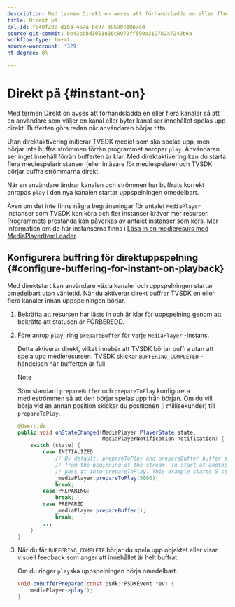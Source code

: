 ```yaml
---
description: Med termen Direkt on avses att förhandsladda en eller flera kanaler så att en användare som väljer en kanal eller byter kanal ser innehållet spelas upp direkt. Bufferten görs redan när användaren börjar titta.
title: Direkt på
exl-id: f640f208-d1b3-467a-be97-38690e10b7ed
source-git-commit: be43bbbd1051886c8979ff590a3197b2a7249b6a
workflow-type: tm+mt
source-wordcount: '329'
ht-degree: 0%

---
```


# Direkt på {#instant-on}

Med termen Direkt on avses att förhandsladda en eller flera kanaler så att en användare som väljer en kanal eller byter kanal ser innehållet spelas upp direkt. Bufferten görs redan när användaren börjar titta.

Utan direktaktivering initierar TVSDK mediet som ska spelas upp, men börjar inte buffra strömmen förrän programmet anropar `play`. Användaren ser inget innehåll förrän bufferten är klar. Med direktaktivering kan du starta flera mediespelarinstanser (eller inläsare för mediespelare) och TVSDK börjar buffra strömmarna direkt.

När en användare ändrar kanalen och strömmen har buffrats korrekt anropas `play` i den nya kanalen startar uppspelningen omedelbart.

Även om det inte finns några begränsningar för antalet `MediaPlayer` instanser som TVSDK kan köra och fler instanser kräver mer resurser. Programmets prestanda kan påverkas av antalet instanser som körs. Mer information om de här instanserna finns i [Läsa in en medieresurs med MediaPlayerItemLoader](../../../tvsdk-1.4-for-android/ui-configure/mediaplayer-initialize-for-video/android-1.4-media-mediaplayeritemloader.md).

## Konfigurera buffring för direktuppspelning {#configure-buffering-for-instant-on-playback}

Med direktstart kan användare växla kanaler och uppspelningen startar omedelbart utan väntetid. När du aktiverar direkt buffrar TVSDK en eller flera kanaler innan uppspelningen börjar.

1. Bekräfta att resursen har lästs in och är klar för uppspelning genom att bekräfta att statusen är FÖRBEREDD.
1. Före anrop `play`, ring `prepareBuffer` för varje `MediaPlayer` -instans.

   Detta aktiverar direkt, vilket innebär att TVSDK börjar buffra utan att spela upp medieresursen. TVSDK skickar `BUFFERING_COMPLETED` -händelsen när bufferten är full.

   >[!NOTE]
   >
   >Som standard `prepareBuffer` och `prepareToPlay` konfigurera medieströmmen så att den börjar spelas upp från början. Om du vill börja vid en annan position skickar du positionen (i millisekunder) till `prepareToPlay`.

   ```java
   @Override 
   public void onStateChanged(MediaPlayer.PlayerState state,  
                              MediaPlayerNotification notification) { 
       switch (state) { 
           case INITIALIZED: 
               // By default, prepareToPlay and prepareBuffer buffer and start playing 
               // from the beginning of the stream. To start at another position, 
               // pass it into prepareToPlay. This example starts 5 seconds into the stream. 
               _mediaPlayer.prepareToPlay(5000); 
               break; 
           case PREPARING: 
               break; 
           case PREPARED: 
               _mediaPlayer.prepareBuffer(); 
               break; 
           ... 
       } 
   }
   ```

1. När du får `BUFFERING_COMPLETE` börjar du spela upp objektet eller visar visuell feedback som anger att innehållet är helt buffrat.

   Om du ringer `play`ska uppspelningen börja omedelbart.

   ```java
   void onBufferPrepared(const psdk::PSDKEvent *ev) { 
       mediaPlayer->play(); 
   }
   ```
